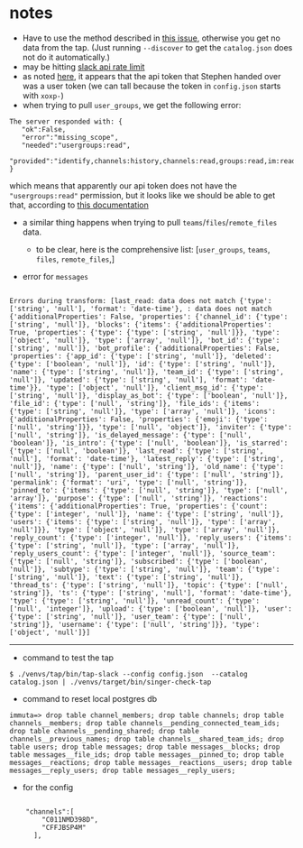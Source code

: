 # notes

* Have to use the method described in [this issue](https://github.com/singer-io/tap-shopify/issues/40), otherwise you get no data from the tap. (Just running `--discover` to get the `catalog.json` does not do it automatically.)
* may be hitting [slack api rate limit](https://api.slack.com/docs/rate-limits)
* as noted [here](https://api.slack.com/authentication/token-types), it appears that the api token that Stephen handed over was a user token (we can tall because the token in `config.json` starts with `xoxp-`)
* when trying to pull `user_groups`, we get the following error:

```
The server responded with: {
   "ok":False,
   "error":"missing_scope",
   "needed":"usergroups:read",
   "provided":"identify,channels:history,channels:read,groups:read,im:read,mpim:read,users:read,users:read.email,users.profile:read,links:read"
}
```

which means that apparently our api token does not have the `"usergroups:read"` permission, but it looks like we should be able to get that, according to [this documentation](https://api.slack.com/scopes/usergroups:read)

* a similar thing happens when trying to pull `teams`/`files`/`remote_files` data. 
    - to be clear, here is the comprehensive list: [`user_groups`, `teams`, `files`, `remote_files`,]

* error for `messages`

```

Errors during transform: [last_read: data does not match {'type': ['string', 'null'], 'format': 'date-time'}, : data does not match {'additionalProperties': False, 'properties': {'channel_id': {'type': ['string', 'null']}, 'blocks': {'items': {'additionalProperties': True, 'properties': {'type': {'type': ['string', 'null']}}, 'type': ['object', 'null']}, 'type': ['array', 'null']}, 'bot_id': {'type': ['string', 'null']}, 'bot_profile': {'additionalProperties': False, 'properties': {'app_id': {'type': ['string', 'null']}, 'deleted': {'type': ['boolean', 'null']}, 'id': {'type': ['string', 'null']}, 'name': {'type': ['string', 'null']}, 'team_id': {'type': ['string', 'null']}, 'updated': {'type': ['string', 'null'], 'format': 'date-time'}}, 'type': ['object', 'null']}, 'client_msg_id': {'type': ['string', 'null']}, 'display_as_bot': {'type': ['boolean', 'null']}, 'file_id': {'type': ['null', 'string']}, 'file_ids': {'items': {'type': ['string', 'null']}, 'type': ['array', 'null']}, 'icons': {'additionalProperties': False, 'properties': {'emoji': {'type': ['null', 'string']}}, 'type': ['null', 'object']}, 'inviter': {'type': ['null', 'string']}, 'is_delayed_message': {'type': ['null', 'boolean']}, 'is_intro': {'type': ['null', 'boolean']}, 'is_starred': {'type': ['null', 'boolean']}, 'last_read': {'type': ['string', 'null'], 'format': 'date-time'}, 'latest_reply': {'type': ['string', 'null']}, 'name': {'type': ['null', 'string']}, 'old_name': {'type': ['null', 'string']}, 'parent_user_id': {'type': ['null', 'string']}, 'permalink': {'format': 'uri', 'type': ['null', 'string']}, 'pinned_to': {'items': {'type': ['null', 'string']}, 'type': ['null', 'array']}, 'purpose': {'type': ['null', 'string']}, 'reactions': {'items': {'additionalProperties': True, 'properties': {'count': {'type': ['integer', 'null']}, 'name': {'type': ['string', 'null']}, 'users': {'items': {'type': ['string', 'null']}, 'type': ['array', 'null']}}, 'type': ['object', 'null']}, 'type': ['array', 'null']}, 'reply_count': {'type': ['integer', 'null']}, 'reply_users': {'items': {'type': ['string', 'null']}, 'type': ['array', 'null']}, 'reply_users_count': {'type': ['integer', 'null']}, 'source_team': {'type': ['null', 'string']}, 'subscribed': {'type': ['boolean', 'null']}, 'subtype': {'type': ['string', 'null']}, 'team': {'type': ['string', 'null']}, 'text': {'type': ['string', 'null']}, 'thread_ts': {'type': ['string', 'null']}, 'topic': {'type': ['null', 'string']}, 'ts': {'type': ['string', 'null'], 'format': 'date-time'}, 'type': {'type': ['string', 'null']}, 'unread_count': {'type': ['null', 'integer']}, 'upload': {'type': ['boolean', 'null']}, 'user': {'type': ['string', 'null']}, 'user_team': {'type': ['null', 'string']}, 'username': {'type': ['null', 'string']}}, 'type': ['object', 'null']}]
```


---

* command to test the tap

```
$ ./venvs/tap/bin/tap-slack --config config.json  --catalog catalog.json | ./venvs/target/bin/singer-check-tap 
```

* command to reset local postgres db

```
immuta=> drop table channel_members; drop table channels; drop table channels__members; drop table channels__pending_connected_team_ids; drop table channels__pending_shared; drop table channels__previous_names; drop table channels__shared_team_ids; drop table users; drop table messages; drop table messages__blocks; drop table messages__file_ids; drop table messages__pinned_to; drop table messages__reactions; drop table messages__reactions__users; drop table messages__reply_users; drop table messages__reply_users;
```

* for the config

```

    "channels":[
        "C011NMD398D",
        "CFFJBSP4M"
      ],
```